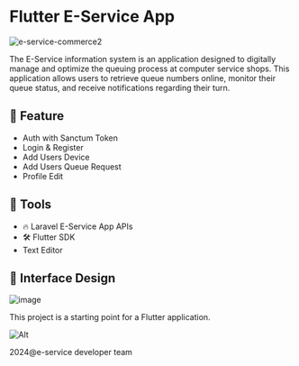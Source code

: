 # Flutter E-Service App

![e-service-commerce2](https://github.com/hawk-xc/Flutter_e_antrean/assets/92193431/c4641c7a-ae02-468e-a270-63ed6a24eece)

The E-Service information system is an application designed to digitally manage and optimize the queuing process at computer service shops. This application allows users to retrieve queue numbers online, monitor their queue status, and receive notifications regarding their turn.

## 🔮 Feature
- Auth with Sanctum Token 
- Login & Register
- Add Users Device
- Add Users Queue Request
- Profile Edit
  
## 🔑 Tools
- 🔥 Laravel E-Service App APIs
- 🛠️ Flutter SDK
- Text Editor

## 🌸 Interface Design
![image](https://github.com/hawk-xc/Flutter_e_antrean/assets/92193431/327cfd34-ec84-4de5-82d6-5115402a9d48)

This project is a starting point for a Flutter application.

![Alt](https://repobeats.axiom.co/api/embed/3eca32e8626aa58332e25372b8d0ec854573d253.svg "Repobeats analytics image")

2024@e-service developer team

